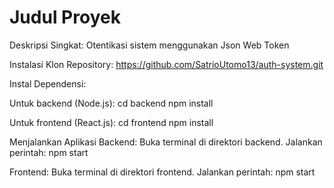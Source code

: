 # Judul Proyek
Deskripsi Singkat:
Otentikasi sistem menggunakan Json Web Token

Instalasi
Klon Repository:
https://github.com/SatrioUtomo13/auth-system.git

Instal Dependensi:

Untuk backend (Node.js):
cd backend
npm install

Untuk frontend (React.js):
cd frontend
npm install

Menjalankan Aplikasi
Backend:
Buka terminal di direktori backend.
Jalankan perintah:
npm start

Frontend:
Buka terminal di direktori frontend.
Jalankan perintah:
npm start












